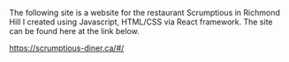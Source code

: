 The following site is a website for the restaurant Scrumptious in Richmond Hill I created using Javascript, HTML/CSS via React framework. The site can be found here at the link below. 

https://scrumptious-diner.ca/#/

